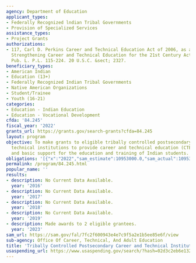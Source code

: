 ```yaml
---
agency: Department of Education
applicant_types:
- Federally Recognized lndian Tribal Governments
- Provision of Specialized Services
assistance_types:
- Project Grants
authorizations:
- 117, Carl D. Perkins Career and Technical Education Act of 2006, as amended by the
  Strengthening Career and Technical Education for the 21st Century Act (Perkins V),.
  Pub. L. P.L. 115-224. 20 U.S.C. &sect; 2327.
beneficiary_types:
- American Indian
- Education (13+)
- Federally Recognized Indian Tribal Governments
- Native American Organizations
- Student/Trainee
- Youth (16-21)
categories:
- Education - Indian Education
- Education - Vocational Development
cfda: '84.245'
fiscal_year: '2022'
grants_url: https://grants.gov/search-grants?cfda=84.245
layout: program
objective: To make grants to eligible tribally controlled postsecondary career and
  technical institutions to provide career and technical education (CTE) services
  and basic support for the education and training of Indian students.
obligations: '[{"x":"2022","sam_estimate":10953000.0,"sam_actual":10953000.0,"usa_spending_actual":3813335.0},{"x":"2023","sam_estimate":11953000.0,"sam_actual":0.0,"usa_spending_actual":4638476.0},{"x":"2024","sam_estimate":11953000.0,"sam_actual":0.0,"usa_spending_actual":4314146.0}]'
permalink: /program/84.245.html
popular_name: ''
results:
- description: No Current Data Available.
  year: '2016'
- description: No Current Data Available.
  year: '2017'
- description: No Current Data Available.
  year: '2018'
- description: No Current Data Available.
  year: '2019'
- description: Made awards to 2 eligible grantees.
  year: '2023'
sam_url: https://sam.gov/fal/7fc2f600943e4e7c9f5a2e1b5ee85e6f/view
sub-agency: Office Of Career, Technical, And Adult Education
title: 'Tribally Controlled Postsecondary Career and Technical Institutions '
usaspending_url: https://www.usaspending.gov/search/?hash=02d3c2eb6e132e5b2f67937ab775a1f3
---
```

